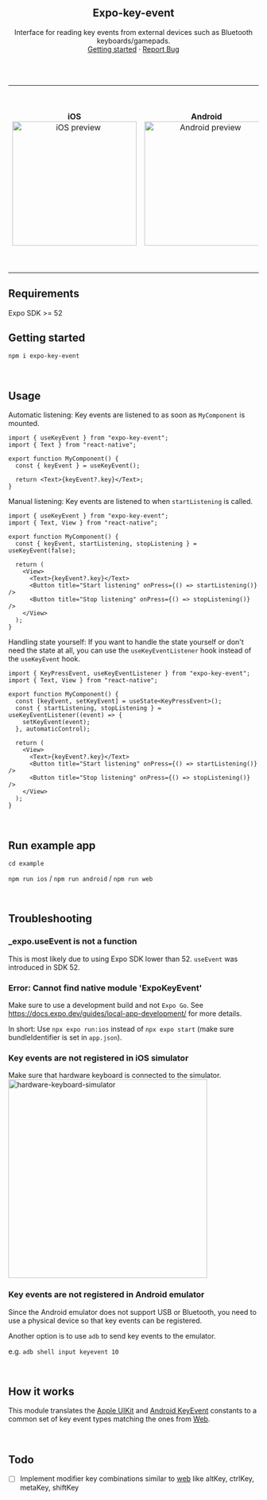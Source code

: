 <div align="center">
  <h2 align="center">Expo-key-event</h2>

  <p align="center">
    Interface for reading key events from external devices such as Bluetooth keyboards/gamepads.
    <br />
    <a href="https://github.com/tlow92/expo-key-event?tab=readme-ov-file#getting-started">Getting started</a>
    &middot;
    <a href="https://github.com/tlow92/expo-key-event/issues/new">Report Bug</a>
  </p>
</div>

<br />
<br />

<div align="center">
  <table>
    <tr>
      <td align="center">
        <strong>iOS</strong><br/>
        <a href="https://github.com/user-attachments/assets/9bfc25cf-6b18-46f0-947e-3d982ed46fd5">
          <img src=".github/key-event-ios.gif" alt="iOS preview" width="250" />
        </a>
      </td>
      <td align="center">
        <strong>Android</strong><br/>
        <a href="https://github.com/user-attachments/assets/b4a71bd3-6617-4ae6-98c0-60ba285c2143">
          <img src=".github/key-event-android.gif" alt="Android preview" width="250" />
        </a>
      </td>
      <td align="center">
        <strong>Web</strong><br/>
        <a href="https://github.com/user-attachments/assets/469deda3-9254-4a66-b56f-bf79c7e20997">
          <img src=".github/key-event-web.gif" alt="Web preview" width="350" />
        </a>
      </td>
    </tr>
  </table>

</div>

## Requirements

Expo SDK >= 52

## Getting started

`npm i expo-key-event`

<br />

## Usage

Automatic listening: Key events are listened to as soon as `MyComponent` is mounted.

```tsx
import { useKeyEvent } from "expo-key-event";
import { Text } from "react-native";

export function MyComponent() {
  const { keyEvent } = useKeyEvent();

  return <Text>{keyEvent?.key}</Text>;
}
```

Manual listening: Key events are listened to when `startListening` is called.

```tsx
import { useKeyEvent } from "expo-key-event";
import { Text, View } from "react-native";

export function MyComponent() {
  const { keyEvent, startListening, stopListening } = useKeyEvent(false);

  return (
    <View>
      <Text>{keyEvent?.key}</Text>
      <Button title="Start listening" onPress={() => startListening()} />
      <Button title="Stop listening" onPress={() => stopListening()} />
    </View>
  );
}
```

Handling state yourself: If you want to handle the state yourself or don't need the state at all, you can use the `useKeyEventListener` hook instead of the `useKeyEvent` hook.

```tsx
import { KeyPressEvent, useKeyEventListener } from "expo-key-event";
import { Text, View } from "react-native";

export function MyComponent() {
  const [keyEvent, setKeyEvent] = useState<KeyPressEvent>();
  const { startListening, stopListening } = useKeyEventListener((event) => {
    setKeyEvent(event);
  }, automaticControl);

  return (
    <View>
      <Text>{keyEvent?.key}</Text>
      <Button title="Start listening" onPress={() => startListening()} />
      <Button title="Stop listening" onPress={() => stopListening()} />
    </View>
  );
}
```

<br />

## Run example app

`cd example`

`npm run ios` / `npm run android` / `npm run web`

<br />

## Troubleshooting

### _expo.useEvent is not a function

This is most likely due to using Expo SDK lower than 52. `useEvent` was introduced in SDK 52.

### Error: Cannot find native module 'ExpoKeyEvent'

Make sure to use a development build and not `Expo Go`.
See https://docs.expo.dev/guides/local-app-development/ for more details.

In short: Use `npx expo run:ios` instead of `npx expo start` (make sure bundleIdentifier is set in `app.json`).

### Key events are not registered in iOS simulator

Make sure that hardware keyboard is connected to the simulator.
<img src=".github/connect-hardware-keyboard.png" alt="hardware-keyboard-simulator" width="400px" />

### Key events are not registered in Android emulator

Since the Android emulator does not support USB or Bluetooth, you need to use a physical device so that key events can be registered.

Another option is to use `adb` to send key events to the emulator.

e.g. `adb shell input keyevent 10`

<br />

## How it works

This module translates the [Apple UIKit](https://developer.apple.com/documentation/uikit/uikeyboardhidusage) and [Android KeyEvent](https://developer.android.com/reference/android/view/KeyEvent) constants to a common set of key event types matching the ones from [Web](https://developer.mozilla.org/en-US/docs/Web/API/KeyboardEvent/code).

<br />

## Todo

- [ ] Implement modifier key combinations similar to [web](https://developer.mozilla.org/en-US/docs/Web/API/Element/keydown_event) like altKey, ctrlKey, metaKey, shiftKey
